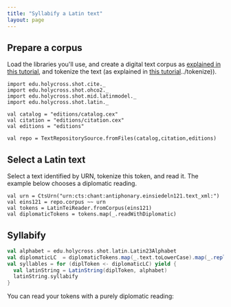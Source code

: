 ```yaml
---
title: "Syllabify a Latin text"
layout: page
---
```



## Prepare a corpus

Load the libraries you'll use, and create a digital text corpus as [explained in this tutorial](../corpus), and tokenize the text (as explained in [this tutorial]()../tokenize)).

```scala:silent
import edu.holycross.shot.cite._
import edu.holycross.shot.ohco2._
import edu.holycross.shot.mid.latinmodel._
import edu.holycross.shot.latin._

val catalog = "editions/catalog.cex"
val citation = "editions/citation.cex"
val editions = "editions"

val repo = TextRepositorySource.fromFiles(catalog,citation,editions)
```


## Select a Latin text

Select a text identified by URN, tokenize this token, and read it.  The example below chooses a diplomatic reading.

```scala:silent
val urn = CtsUrn("urn:cts:chant:antiphonary.einsiedeln121.text_xml:")
val eins121 = repo.corpus ~~ urn
val tokens = LatinTeiReader.fromCorpus(eins121)
val diplomaticTokens = tokens.map(_.readWithDiplomatic)
```

## Syllabify


```scala
val alphabet = edu.holycross.shot.latin.Latin23Alphabet
val diplomaticLC  = diplomaticTokens.map(_.text.toLowerCase).map(_.replaceAll("v", "u"))
val syllables = for (diplToken <- diplomaticLC) yield {
  val latinString = LatinString(diplToken, alphabet)
  latinString.syllabify
}
```

You can read your tokens with a purely diplomatic reading:

```scala:silent

```
